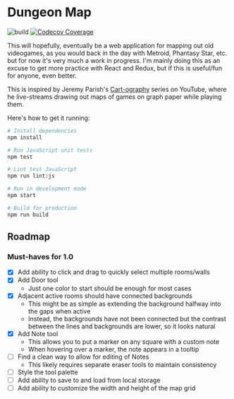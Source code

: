 # Dungeon Map

![build](https://github.com/stevecochrane/dungeon-map/workflows/build/badge.svg)
[![Codecov Coverage](https://img.shields.io/codecov/c/github/stevecochrane/dungeon-map/master.svg)](https://codecov.io/gh/stevecochrane/dungeon-map/)

This will hopefully, eventually be a web application for mapping out old
videogames, as you would back in the day with Metroid, Phantasy Star, etc. but
for now it's very much a work in progress. I'm mainly doing this as an excuse
to get more practice with React and Redux, but if this is useful/fun for
anyone, even better.

This is inspired by Jeremy Parish's
[Cart-ography](https://www.youtube.com/watch?v=RIUhIfD_bNQ&list=PLd3vJYdenHKH6_-QX1_mJX0WLlw6VeTEe)
series on YouTube, where he live-streams drawing out maps of games on graph paper
while playing them.

Here's how to get it running:

```bash
# Install dependencies
npm install

# Run JavaScript unit tests
npm test

# Lint test JavaScript
npm run lint:js

# Run in development mode
npm start

# Build for production
npm run build
```

## Roadmap

### Must-haves for 1.0

- [x] Add ability to click and drag to quickly select multiple rooms/walls
- [x] Add Door tool
  - Just one color to start should be enough for most cases
- [x] Adjacent active rooms should have connected backgrounds
  - This might be as simple as extending the background halfway into the gaps
    when active
  - Instead, the backgrounds have not been connected but the contrast between
    the lines and backgrounds are lower, so it looks natural
- [x] Add Note tool
  - This allows you to put a marker on any square with a custom note
  - When hovering over a marker, the note appears in a tooltip
- [ ] Find a clean way to allow for editing of Notes
  - This likely requires separate eraser tools to maintain consistency
- [ ] Style the tool palette
- [ ] Add ability to save to and load from local storage
- [ ] Add ability to customize the width and height of the map grid

